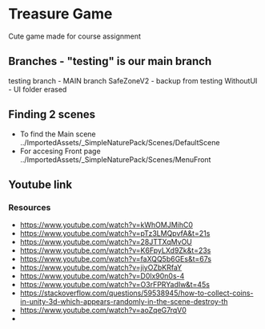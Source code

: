 # Treasure Game
Cute game made for course assignment

## Branches - "testing" is our main branch
testing branch - MAIN branch
SafeZoneV2 - backup from testing
WithoutUI - UI folder erased

## Finding 2 scenes
* To find the Main scene ../ImportedAssets/_SimpleNaturePack/Scenes/DefaultScene
* For accesing Front page ../ImportedAssets/_SimpleNaturePack/Scenes/MenuFront

## Youtube link

### Resources
* https://www.youtube.com/watch?v=kWhOMJMihC0
* https://www.youtube.com/watch?v=pTz3LMQpvfA&t=21s
* https://www.youtube.com/watch?v=28JTTXqMvOU
* https://www.youtube.com/watch?v=K6FpyLXd9Zk&t=23s
* https://www.youtube.com/watch?v=faXQQ5b6GEs&t=67s
* https://www.youtube.com/watch?v=jiyOZbKRfaY
* https://www.youtube.com/watch?v=D0lx90n0s-4
* https://www.youtube.com/watch?v=O3rFPRYadIw&t=45s
* https://stackoverflow.com/questions/59538945/how-to-collect-coins-in-unity-3d-which-appears-randomly-in-the-scene-destroy-th
* https://www.youtube.com/watch?v=aoZqeG7rqV0
* 
